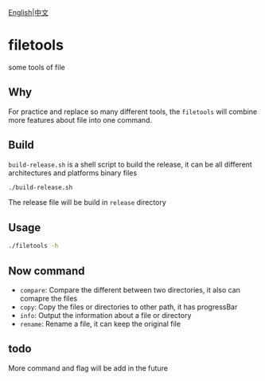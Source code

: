 [English](https://github.com/HaoKunT/filetools/blob/dev/README.md)|[中文](https://github.com/HaoKunT/filetools/blob/dev/README_zh-CN.md)
# filetools
some tools of file

## Why
For practice and replace so many different tools, the `filetools` will combine more features about file into one command.

## Build
`build-release.sh` is a shell script to build the release, it can be all different architectures and platforms binary files
``` bash
./build-release.sh
```
The release file will be build in `release` directory

## Usage
``` bash
./filetools -h
```

## Now command
- `compare`: Compare the different between two directories, it also can comapre the files
- `copy`: Copy the files or directories to other path, it has progressBar
- `info`: Output the information about a file or directory
- `rename`: Rename a file, it can keep the original file

## todo
More command and flag will be add in the future
